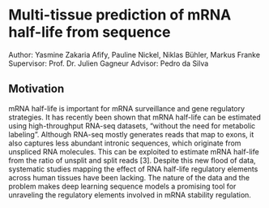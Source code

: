 # Multi-tissue prediction of mRNA half-life from sequence

Author: Yasmine Zakaria Afify, Pauline Nickel, Niklas Bühler, Markus Franke
Supervisor: Prof. Dr. Julien Gagneur
Advisor: Pedro da Silva

## Motivation
mRNA half-life is important for mRNA surveillance and gene regulatory strategies. It has recently been shown that mRNA half-life can be estimated using high-throughput RNA-seq datasets, “without the need for metabolic labeling”. Although RNA-seq mostly generates reads that map to exons, it also captures less abundant intronic sequences, which originate from unspliced RNA molecules. This can be exploited to estimate mRNA half-life from the ratio of unsplit and split reads [3]. Despite this new flood of data, systematic studies mapping the effect of RNA half-life regulatory elements across human tissues have been lacking. The nature of the data and the problem makes deep learning sequence models a promising tool for unraveling the regulatory elements involved in mRNA stability regulation.
